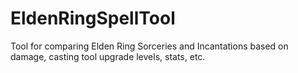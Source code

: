 # EldenRingSpellTool
Tool for comparing Elden Ring Sorceries and Incantations based on damage, casting tool upgrade levels, stats, etc.
